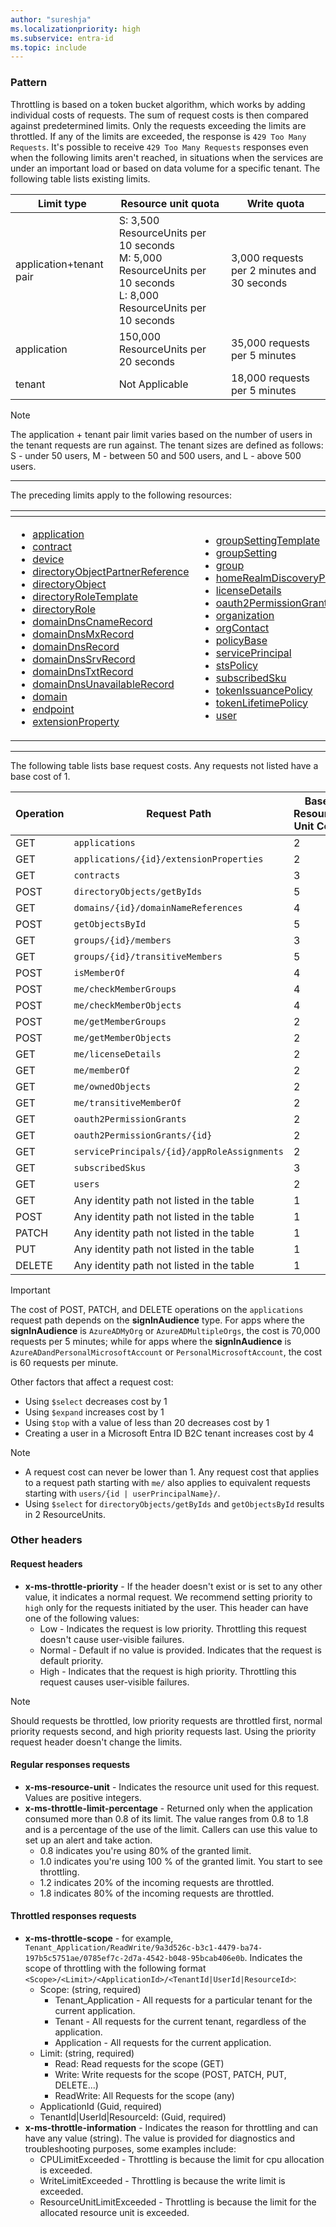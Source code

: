 ```yaml
---
author: "sureshja"
ms.localizationpriority: high
ms.subservice: entra-id
ms.topic: include
---
```

<!-- markdownlint-disable MD041 -->

### Pattern

Throttling is based on a token bucket algorithm, which works by adding individual costs of requests. The sum of request costs is then compared against predetermined limits. Only the requests exceeding the limits are throttled. If any of the limits are exceeded, the response is `429 Too Many Requests`. It's possible to receive `429 Too Many Requests` responses even when the following limits aren't reached, in situations when the services are under an important load or based on data volume for a specific tenant. The following table lists existing limits.

| Limit type | Resource unit quota | Write quota |
| ---------- | ----------- | -------------- |
| application+tenant pair | S: 3,500 ResourceUnits per 10 seconds <br/> M: 5,000 ResourceUnits per 10 seconds <br/> L: 8,000 ResourceUnits per 10 seconds | 3,000 requests per 2 minutes and 30 seconds |
| application | 150,000 ResourceUnits per 20 seconds  | 35,000 requests per 5 minutes|
| tenant | Not Applicable | 18,000 requests per 5 minutes |

> [!NOTE]
> The application + tenant pair limit varies based on the number of users in the tenant requests are run against. The tenant sizes are defined as follows: S - under 50 users, M - between 50 and 500 users, and L - above 500 users.

---

The preceding limits apply to the following resources:  

| <!-- fake header--> | <!-- fake header--> |
|--|--|
|<ul> <li> [application](/graph/api/resources/application) <li> [contract](/graph/api/resources/contract) <li> [device](/graph/api/resources/device) <li> [directoryObjectPartnerReference](/graph/api/resources/directoryobjectpartnerreference) <li> [directoryObject](/graph/api/resources/directoryobject) <li> [directoryRoleTemplate](/graph/api/resources/directoryroletemplate) <li> [directoryRole](/graph/api/resources/directoryrole) <li> [domainDnsCnameRecord](/graph/api/resources/domaindnscnamerecord) <li> [domainDnsMxRecord](/graph/api/resources/domaindnsmxrecord) <li> [domainDnsRecord](/graph/api/resources/domaindnsrecord) <li> [domainDnsSrvRecord](/graph/api/resources/domaindnssrvrecord) <li> [domainDnsTxtRecord](/graph/api/resources/domaindnstxtrecord) <li> [domainDnsUnavailableRecord](/graph/api/resources/domaindnsunavailablerecord) <li> [domain](/graph/api/resources/domain) <li> [endpoint](/graph/api/resources/endpoint) <li> [extensionProperty](/graph/api/resources/extensionproperty) </ul>| <ul><li> [groupSettingTemplate](/graph/api/resources/groupsettingtemplate) <li> [groupSetting](/graph/api/resources/groupsetting) <li> [group](/graph/api/resources/group) <li> [homeRealmDiscoveryPolicy](/graph/api/resources/homerealmdiscoverypolicy) <li> [licenseDetails](/graph/api/resources/licensedetails) <li> [oauth2PermissionGrant](/graph/api/resources/oauth2permissiongrant) <li> [organization](/graph/api/resources/organization) <li> [orgContact](/graph/api/resources/orgcontact) <li> [policyBase](/graph/api/resources/policybase) <li> [servicePrincipal](/graph/api/resources/serviceprincipal) <li> [stsPolicy](/graph/api/resources/stspolicy) <li> [subscribedSku](/graph/api/resources/subscribedsku) <li> [tokenIssuancePolicy](/graph/api/resources/tokenissuancepolicy) <li> [tokenLifetimePolicy](/graph/api/resources/tokenlifetimepolicy) <li> [user](/graph/api/resources/user) </ul>|

---

The following table lists base request costs. Any requests not listed have a base cost of 1.

| Operation | Request Path | Base Resource Unit Cost | Write Cost |
| --------- | ------------ | ----------------- | ------------------ |
| GET | `applications` | 2 | 0 |
| GET | `applications/{id}/extensionProperties` | 2 | 0 |
| GET | `contracts` | 3 | 0 |
| POST | `directoryObjects/getByIds` | 5 | 0 |
| GET | `domains/{id}/domainNameReferences` | 4 | 0 |
| POST | `getObjectsById` | 5 | 0 |
| GET | `groups/{id}/members` | 3 | 0 |
| GET | `groups/{id}/transitiveMembers` | 5 | 0 |
| POST | `isMemberOf` | 4 | 0 |
| POST | `me/checkMemberGroups` | 4 | 0 |
| POST | `me/checkMemberObjects` | 4 | 0 |
| POST | `me/getMemberGroups` | 2 | 0 |
| POST | `me/getMemberObjects` | 2 | 0 |
| GET | `me/licenseDetails` | 2 | 0 |
| GET | `me/memberOf` | 2 | 0 |
| GET | `me/ownedObjects` | 2 | 0 |
| GET | `me/transitiveMemberOf` | 2 | 0 |
| GET | `oauth2PermissionGrants` | 2 | 0 |
| GET | `oauth2PermissionGrants/{id}` | 2 | 0 |
| GET | `servicePrincipals/{id}/appRoleAssignments` | 2 | 0 |
| GET | `subscribedSkus` | 3 | 0 |
| GET | `users` | 2 | 0 |
| GET | Any identity path not listed in the table | 1 | 0 |
| POST | Any identity path not listed in the table | 1 | 1 |
| PATCH | Any identity path not listed in the table | 1 | 1 |
| PUT | Any identity path not listed in the table | 1 | 1 |
| DELETE | Any identity path not listed in the table | 1 | 1 |

> [!IMPORTANT]
> 
> The cost of POST, PATCH, and DELETE operations on the `applications` request path depends on the **signInAudience** type. For apps where the **signInAudience** is `AzureADMyOrg` or `AzureADMultipleOrgs`, the cost is 70,000 requests per 5 minutes; while for apps where the **signInAudience** is `AzureADandPersonalMicrosoftAccount` or `PersonalMicrosoftAccount`, the cost is 60 requests per minute.

Other factors that affect a request cost:

- Using `$select` decreases cost by 1
- Using `$expand` increases cost by 1
- Using `$top` with a value of less than 20 decreases cost by 1
- Creating a user in a Microsoft Entra ID B2C tenant increases cost by 4

> [!NOTE]
> - A request cost can never be lower than 1. Any request cost that applies to a request path starting with `me/` also applies to equivalent requests starting with `users/{id | userPrincipalName}/`.
> - Using `$select` for `directoryObjects/getByIds` and `getObjectsById` results in 2 ResourceUnits.

### Other headers

#### Request headers

- **x-ms-throttle-priority** - If the header doesn't exist or is set to any other value, it indicates a normal request. We recommend setting priority to `high` only for the requests initiated by the user. This header can have one of the following values:
  - Low - Indicates the request is low priority. Throttling this request doesn't cause user-visible failures.
  - Normal - Default if no value is provided. Indicates that the request is default priority.
  - High - Indicates that the request is high priority. Throttling this request causes user-visible failures.

> [!NOTE]
> Should requests be throttled, low priority requests are throttled first, normal priority requests second, and high priority requests last. Using the priority request header doesn't change the limits.

#### Regular responses requests

- **x-ms-resource-unit** - Indicates the resource unit used for this request. Values are positive integers.
- **x-ms-throttle-limit-percentage** - Returned only when the application consumed more than 0.8 of its limit. The value ranges from 0.8 to 1.8 and is a percentage of the use of the limit. Callers can use this value to set up an alert and take action.
  - 0.8 indicates you're using 80% of the granted limit.
  - 1.0 indicates you're using 100 % of the granted limit. You start to see throttling.
  - 1.2 indicates 20% of the incoming requests are throttled.
  - 1.8 indicates 80% of the incoming requests are throttled. 

#### Throttled responses requests

- **x-ms-throttle-scope** - for example, `Tenant_Application/ReadWrite/9a3d526c-b3c1-4479-ba74-197b5c5751ae/0785ef7c-2d7a-4542-b048-95bcab406e0b`. Indicates the scope of throttling with the following format `<Scope>/<Limit>/<ApplicationId>/<TenantId|UserId|ResourceId>`:
  - Scope: (string, required)
    - Tenant_Application - All requests for a particular tenant for the current application.
    - Tenant - All requests for the current tenant, regardless of the application.
    - Application - All requests for the current application.
  - Limit: (string, required)
    - Read: Read requests for the scope (GET)
    - Write: Write requests for the scope (POST, PATCH, PUT, DELETE...)
    - ReadWrite: All Requests for the scope (any)
  - ApplicationId (Guid, required)
  - TenantId|UserId|ResourceId: (Guid, required)
- **x-ms-throttle-information** - Indicates the reason for throttling and can have any value (string). The value is provided for diagnostics and troubleshooting purposes, some examples include:
  - CPULimitExceeded - Throttling is because the limit for cpu allocation is exceeded.
  - WriteLimitExceeded - Throttling is because the write limit is exceeded.
  - ResourceUnitLimitExceeded - Throttling is because the limit for the allocated resource unit is exceeded.
